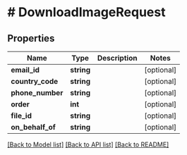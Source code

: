 # # DownloadImageRequest

## Properties

Name | Type | Description | Notes
------------ | ------------- | ------------- | -------------
**email_id** | **string** |  | [optional]
**country_code** | **string** |  | [optional]
**phone_number** | **string** |  | [optional]
**order** | **int** |  | [optional]
**file_id** | **string** |  | [optional]
**on_behalf_of** | **string** |  | [optional]

[[Back to Model list]](../../README.md#models) [[Back to API list]](../../README.md#endpoints) [[Back to README]](../../README.md)
